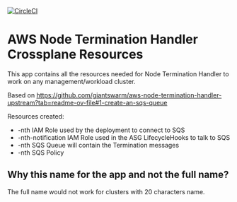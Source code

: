 [![CircleCI](https://dl.circleci.com/status-badge/img/gh/giantswarm/aws-nth-crossplane-resources/tree/main.svg?style=svg)](https://dl.circleci.com/status-badge/redirect/gh/giantswarm/aws-nth-crossplane-resources/tree/main)

# AWS Node Termination Handler Crossplane Resources

This app contains all the resources needed for Node Termination Handler to work on any management/workload cluster.

Based on https://github.com/giantswarm/aws-node-termination-handler-upstream?tab=readme-ov-file#1-create-an-sqs-queue

Resources created:
- <clusterid>-nth IAM Role used by the deployment to connect to SQS
- <clusterid>-nth-notification IAM Role used in the ASG LifecycleHooks to talk to SQS
- <clusterid>-nth SQS Queue will contain the Termination messages
- <clusterid>-nth SQS Policy


## Why this name for the app and not the full name?

The full name would not work for clusters with 20 characters name.


